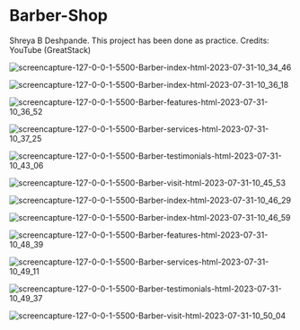 # Barber-Shop
Shreya B Deshpande.
This project has been done as practice.
Credits: YouTube (GreatStack)



![screencapture-127-0-0-1-5500-Barber-index-html-2023-07-31-10_34_46](https://github.com/iamShreyaD/Barber-Shop/assets/70312732/7f8ee985-6192-4cf9-bccc-d6695067d6c5)


![screencapture-127-0-0-1-5500-Barber-index-html-2023-07-31-10_36_18](https://github.com/iamShreyaD/Barber-Shop/assets/70312732/6c4a23c8-8fd6-41da-8d67-962aa1f50eea)


![screencapture-127-0-0-1-5500-Barber-features-html-2023-07-31-10_36_52](https://github.com/iamShreyaD/Barber-Shop/assets/70312732/013081ed-7c86-4f27-b38f-e3a74c116550)


![screencapture-127-0-0-1-5500-Barber-services-html-2023-07-31-10_37_25](https://github.com/iamShreyaD/Barber-Shop/assets/70312732/1f88032f-d968-46a6-8d71-cb0bfe7688fd)


![screencapture-127-0-0-1-5500-Barber-testimonials-html-2023-07-31-10_43_06](https://github.com/iamShreyaD/Barber-Shop/assets/70312732/faf86214-d178-4121-8afa-480830007278)


![screencapture-127-0-0-1-5500-Barber-visit-html-2023-07-31-10_45_53](https://github.com/iamShreyaD/Barber-Shop/assets/70312732/ed619f75-c8c6-4aae-8198-8bdbfbf0be5a)




![screencapture-127-0-0-1-5500-Barber-index-html-2023-07-31-10_46_29](https://github.com/iamShreyaD/Barber-Shop/assets/70312732/8c4c414f-66f4-49b0-81d3-07991c0a5ccf)


![screencapture-127-0-0-1-5500-Barber-index-html-2023-07-31-10_46_59](https://github.com/iamShreyaD/Barber-Shop/assets/70312732/4a9ce6e3-22c7-4077-bfb0-217393ac3888)


![screencapture-127-0-0-1-5500-Barber-features-html-2023-07-31-10_48_39](https://github.com/iamShreyaD/Barber-Shop/assets/70312732/26d67aa2-8c29-4d0c-91a7-025fec0fb583)


![screencapture-127-0-0-1-5500-Barber-services-html-2023-07-31-10_49_11](https://github.com/iamShreyaD/Barber-Shop/assets/70312732/f1d83c5a-a8b9-4614-a0da-f4e442966d65)


![screencapture-127-0-0-1-5500-Barber-testimonials-html-2023-07-31-10_49_37](https://github.com/iamShreyaD/Barber-Shop/assets/70312732/28b6a5e8-7a41-4aab-b704-8bf760d716d4)


![screencapture-127-0-0-1-5500-Barber-visit-html-2023-07-31-10_50_04](https://github.com/iamShreyaD/Barber-Shop/assets/70312732/17cb775f-6e03-4ee7-87d4-d5e9890834f8)







